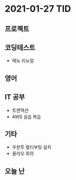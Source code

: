 # 2021-01-27 TID

## 프로젝트

## 코딩테스트

- 메뉴 리뉴얼

## 영어

## IT 공부

- 트랜잭션
- AWS 실습 복습

## 기타

- 우분투 멀티부팅 설치
- 올리오 회의

## 오늘 난
